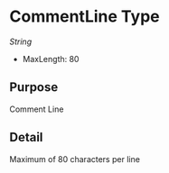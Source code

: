 # CommentLine Type

*String*

- MaxLength: 80

## Purpose

Comment Line

## Detail

Maximum of 80 characters per line